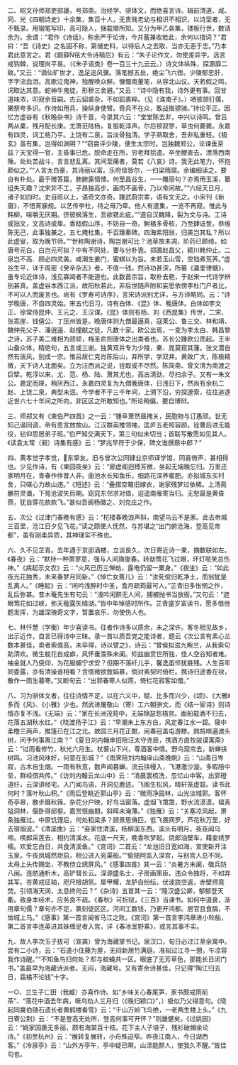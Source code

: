 <!-- { "loadSidebar": true } -->
二、昭文孙师郑吏部雄，号郑斋。治经学、骈体文，而绝喜言诗。辑前清道、咸、同、光《四朝诗史》十余集，集百十人，无贵贱老幼与相识不相识，以诗至者，无不甄录。用钢笔写印，高可隐人，捆载赠所知。又分为甲乙各集，镂板行世，数请余为。余谓：“君作《诗话》，称余严于论诗，今并蓄兼收若此，余何以措词？”君曰：“吾《诗史》之名固不称，第储史料，以待后人之去取，当亦无恶于志。”乃本君此意言之。君《题薛铭大令诗稿后》有云：“朱子论作文，勿使差异字。选言戒钩棘，说理尚平易。（《朱子语类》卷一百三十九云云。）诗文体纵殊，探源靡二致。”又云：“谪仙旷世才，逸足追风骥。落笔撼五岳，绝尘飞六辔。少陵郁忠肝，字字流血泪。高歌泣鬼神，独醒唤众醉。慷慨南董笔，从容北山议。天若假之鸣，词取达其意。蛇神牛鬼徒，形秽三舍避。”又云：“诗中隐有我，诗外更有事。回甘道味浓，叩寂余音嗣。古云貂裘杂，不如狐裘粹。（见《淮南子》。）哂彼颔钉儒，獭祭夸多识。作诗如用兵，操纵身使臂。奇兵不在众，敢战推骠骑。”持论平正。因忆方虚谷有《秋晚杂书》诗千首，今录其六云：“堂堂陈去非，中兴以诗鸣。曾吕两从橐，残月配长庚。尤萧范陆杨，复振乾淳声。尔后顿寂寥，草虫何薨薨。永嘉有四灵，词工格乃平。上饶有二泉，旨淡骨独清。学子熟取舍，吾非私重轻。《极玄》虽有集，岂得如渊明？”“窃尝评少陵，便生太宗时。岂独魏郑公，论谏垂至兹？天宝得一官，主昏事已危。脱命走在所，穷老拜拾遣。卒坐鲠直去，漂落西南陲。处处苦战斗，言言悲乱离。其间至痛者，莫若《八哀》诗。我无此笔力，怀抱颇似之。”“人言太白豪，其诗丽以富。乐府信皆尔，一扫梁隋腐。余编细读之，要自有朴处。最于赠答篇，肺腑露情愫。何至昌谷生，一一雕丽句？亦焉用玉溪，纂组失天趣？沈宋非不工，子昂独高步。画肉不画骨，乃以帝闲故。”“六经天日月，诸子如四时。史自班以上，语奇文亦奇。踵武蔚宗辈，语有文无之。小宋刊《新唐》，不悟宵寐规。以艺传李杜，待之毋乃卑。他人有遣集，一览不再窥。惟此与韩柳，咀嚼无厌期。侪彼枫落生，吾欲镌此疵。”“道自汉魏降，裂为文与诗。工诗或拙文，文高诗或卑。香瓯假山序，不妨自一奇。鲥橘多骨核，乃至肆诋訾。恭维陈无己，此事独兼之。五七掩杜集，千百臻秦碑。四海紫阳翁，归美岂其私？所以此虚叟，取为晚节师。”“世称陶谢诗，陶岂谢可比？池草故未凋，阶药已颇绮。如唐号元白，白岂元可拟？中有不同处，要与分朴诡。郑圃赵昌父，颍川韩仲止。二泉岂不高．顾必四灵美。咸潮生姜门，蜜蜞以为旨。未若玉山雪，空铛煮荒荠。”虚谷生平，详于周密《癸辛杂志》者，不值一钱。然诗功甚深，所纂《瀛奎律髓》，虽专论近体诗，浅见寡闻者不能道也。此数首宗旨，取朴去艳，于赵宋一代诗学辨别甚真。盖虚谷本西江派，故阳秋若此，非后世随声附和妄思依傍李杜门户者比，不可以人而废言也。尚有《罗寿可诗序》，言宋诗派别尤详，与方诗略同。云：“诗学晚唐，不自四灵始。宋五代旧习，诗有白体、《昆》体、晚唐体。白体如李文正、徐常侍昆仲、王元之、王汉谋。《昆》体则有杨、刘《西昆集》传世，二宋、张乖崖、钱僖公、丁压州皆是。晚唐体则九僧最逼真，寇莱公、鲁三交、林和靖、魏仲先父子、潘逍遥、赵撞献之徒，凡数十家。欧公出焉，一变为李太白、韩昌黎之诗，苏子美二难相为颉顽，梅圣俞则唐体之出类者也。苏长公踵欧公而起。王半山备众体，精绝句，五言或三谢。独黄双井专为少陵，秦、晁莫窥其藩。张文潜自然有唐风，别成一宗。惟吕居仁克肖陈后山，弃所学，学双井。黄致广大，陈极精微，天下诗人北面矣。立为汪西派之说，铨取或不尽然。陈简斋、曾文清为南渡之巨擘。乾淳以来，尤、范、杨、陆、萧其尤也，高古清劲，尽扫余子。又有一朱文公。嘉定而降，稍厌西江，永嘉四灵复为九僧晚唐体，日浅日下，然尚有余杭二赵、上饶二泉，典型未泯。今学者不于三千年间，上溯下沿，穷探邃索，往往追逐近世六七十年间之所向，非区区之所敢知也。”所论稍偏，要自博辩。

三、师郑又有《柬伯严四首》之一云：“锺阜萧然昼掩关，民胞物与订愚顽。世无知己谐同调，帝有恩言放故山。江汉群英推领袖，匡庐五老照容颜。铨曹后进无能役，钻仰思居弟子班。”伯严知交满天下，第三句似未切当；首联写散愿如见其人。《读袁太常（昶）诗集有感》云：“梦兆早符于少保，碑文谁撰蔡中郎？”

四、黄孝觉字孝觉，东挚友。旧与曾次公同肄业京师译学馆，同喜倚声，甚相得也。少见作诗，有《柬园夜坐》云：“廊虚阁迥搏芳微，坐起无端晚忘归。万里还家明月在，青春作伴昔人非。曲池水长知鱼乐，细路花深养蜜肥。亦拟城东买村舍，只嗟心力故山违。”《短述》云：“叠摺空箱旧嫁衣，谢家残梦过依稀。上清斋醮符灵谶，下苑沧波失后期。窈窕东邻求对值，迢遥南雁寄当归。无愁最是黄昏燕，犹自穿花款款飞。”甚似吾闽杨徽之、刘克庄之作。

五、次公《过津门春晚有感》云：“柁楼春晚浪声斜，南望乌云不是家。此去帝城三百里，沧江日夕见飞花。”读之颇使人怃然，与苏堪之“出门俯沧海，登高见帝都”，虽有刚柔异质，其神理实不殊也。

六、久不见芷青。去年遇于京邸酒楼，立谈良久，次日寄近诗一束，摘数联如左。《春夜》云：“默持一种萧寥意，强与人间旖旎春。转劫莺花飞过眼，环灯哌笑总伤神。”《病起示文农》云：“火风已历三惮劫，露电仍留一粟身。”《夜坐》云：“如此夜光花独秀，未来春梦月同新。”《悼亡女蔷儿》云：“汝死傥归乾净土，而翁犹是乱离人。”《睡起》云：“闲吟浅醉时中圣，澹月疏筠最可人。”芷青旧多怅惘之作，乱后弥甚。昔木菴先生有句云：“浅吟闲醉无人间，拥被抛书当放衙。”又句云：“遮眼莺花如过峡，弥天薤露失晴湖。”皆中年悼感时所作。芷青盛岁富读书，愿多借他题发挥，为雄深瑰奇文字，暂置哀乐，勿使伤人也。

七、林忏慧（学衡）年少喜读书。往者作诗多以质余，未之深许。客冬相见故乡，出示近作，自言已得诗中三昧。录一首以质吾党之能诗者，题云《次公言有素心兰数本甚佳，卖者索值高，未卒得，诗以譬之》，诗云：“曾侯拟滋九畹兰，从我索句助清欢。微生躭花自成癖，风怀垂澹殊未阑。矧兹幽赏世所独，佳人空谷知者难。袖金就人乃侥仰，为花服媚宁求安？但期不落纤儿手，馨逸虽悴犹胜残。人生百年同委露，亦有清操谁相看？含情微欲致娟慕，倘对素契时倚栏。携诗归途香在袂，散作一雨生暮寒。”又断句云：“出郭春寒人似燕，倚栏花寂客如僧。”

八、习为骈体文者，往往诗情不足，以在六义中，赋、比多而兴少，《颂》、《大雅》多而《风》、《小雅》少也。然武进屠敬山（寄）工六朝骈文，而《结一宦诗》则诗情亦复不浅。《无端》云：“家在长洲茂苑中，无端锦瑟怨梧宫。画船载酒不归去，花落五湖秋水红。”《晓渡扬子江》云：“早潮未上东方白，风定春江水一碧。寝中柔橹三两声，推篷已在江之北。故园三月花正酣，闹春冠盖屯游黪。鹧鸪啼遍渡头树，问予何事离江南？”《夏日刘内翰庠招陪汪太守尧辰，携酒方直牧骏谟寓斋》云：“过雨看修竹，秋光六月生。杖藜山下兴，尊酒客中情。野鸟窥帘去，新蝉挟树鸣。习池风味好，何意在彭城？”《雨霁陪刘内翰庠山斋晚眺》云：“山斋日岑寂，古木自生烟。一雨有秋意，数声闻暮蝉。流云挟幔入，飞瀑激沙漩。多暇陪中垒，群经借共传。”《访刘内翰云龙山中》云：“清晨罢梳洗，忽忆山中客。出郭磴道纡，云深讲经宅。入门闻鸟语，开洞见鹿迹。飞阁生松风，晴轩笼虚碧。读书此何时？落叶秋山积。”《雨后登眺近郭山亭》云：“微雨净园林，山光淡城郭。客怀奇亭皋，散步蹑秋箨。杂花分户映，好鸟当窗落。虚烟飞霭霭，野水流漠漠。韫真隘洞林，偃卧得邱壑。嘉赏惬幽期，斜晖未淹薄。”《独雁》云：“关塞凉风起，萧条独雁过。中原饥馑后，何处稻粱多？顾景思俦匹，低飞畏网罗。芦花秋万里，好去宿烟波。”《清溪曲》云：“妾家住清溪，杨柳溪东西。溪头有明月，夜夜闻乌啼。唤郎采莲去，相约清溪水。花底一尺天，晚香吹梦起。烧郎油壁车，藉妾绣罗襦。欢爱忘白日，共食清溪鱼。”《宫词》二首云：“龙池旧日宽如海，宣使新开注玉泉。午夜凤城然炬启，相公进入宛渠船。”“偷随阿监入深宫，与别宫人总不同。太母上头传赐坐，不教侍立绣屏风。”《感事四首》其一云：“炎暑方未阑，徵兵防八闽。连舫通析木，高铲彗长云。深源盛名士，子房画策臣。违众令独将，不如弃其军。苍黄戒征轴，咫尺根胡氛。犀甲耀，龙胪自纷纭。伏波旒空返，赤壁师竟焚。引领海天阔，太息终何云？”《杂诗》五首其一云：“隆汉盛公卿，郁郁登天衢。致身本经术，应务良不疏。《春秋》可折狱，《三百》当谏书。如何中道衰，渐用章句儒？章句亦不足，篆刻徒区区。河间工数钱，乃更开鸿都。居官且食膈，不恤城上乌。”《感事》第一首言闽省马江之败。《宫词》第一首言李鸿章进小轮船，第二首言李连英进其妹缠足者入宫，详《春冰室野乘》，或言其事不实。

九、故人李次玉子拔可（宣龚）曾为海藏掌书记。居汉口，旬日必过江至余寓中。尝有二小诗，云：“石遣小住藤为屋，无闷新居竹满庭。准拟过江寻一憩，午凉容我作诗醒。”“不知鱼鸟归何处？却与蚊蝇共一区。眼底了无芳草色，那能长日闭门书。”盖最早为海藏诗派者。无闷，海藏号。又有寄余诗甚佳，只记得“陶江归去日，霜橘不论钱”十字。

一○、兰生子ㄈ田（我臧）亦喜作诗。如“乡味关心春尾笋，家书颇戒雨前茶”、“落花中酒去年病，噘鸟劝人三月归（《晚归颖口》”，）极似乃父得意句。《晓起同冀伯随石遗长者黄鹤楼看雪》云：“千山万岭飞鸟绝，一老两生楼上头。”《九日寄公荆》云：“不是登高无处所，登高何事可开怀？”则雄健矣。《过姚园》云：“姚家园裹无多丽，颇有海棠百十枝。花下主人子培子，残衫破帽坐论诗。”《初至杭州》云：“展转复展转，小舟殊迫窄。昨夜江南人，今日湖西客。”《冷泉亭》云：“山外方亭午，亭中疑已暝。山渌能醉人，使我久不醒。”皆佳句也。

